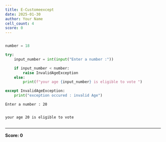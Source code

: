 ```yaml
---
title: E-Customeexcept
date: 2025-01-30
author: Your Name
cell_count: 4
score: 0
---
```


```python

```


```python
number = 18
```


```python
try:
    input_number = int(input("Enter a number :"))

    if input_number < number:
        raise InvalidAgeException
    else:
        print(f"your age {input_number} is eligible to vote ")

except InvalidAgeException:
    print("exception occured : invalid Age")
```

    Enter a number : 20


    your age 20 is eligible to vote 



```python

```


---
**Score: 0**
